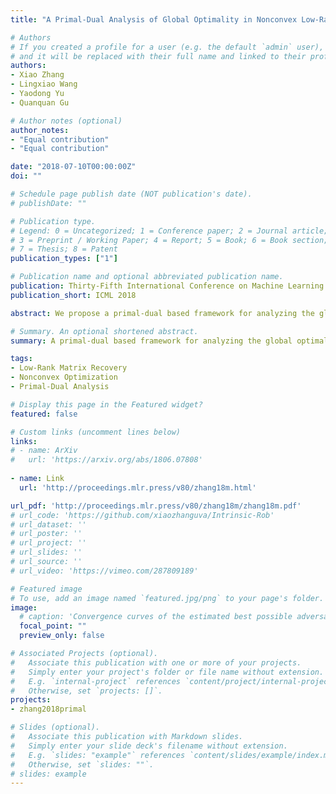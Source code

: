 ```yaml
---
title: "A Primal-Dual Analysis of Global Optimality in Nonconvex Low-Rank Matrix Recovery"

# Authors
# If you created a profile for a user (e.g. the default `admin` user), write the username (folder name) here 
# and it will be replaced with their full name and linked to their profile.
authors:
- Xiao Zhang
- Lingxiao Wang
- Yaodong Yu
- Quanquan Gu

# Author notes (optional)
author_notes:
- "Equal contribution"
- "Equal contribution"

date: "2018-07-10T00:00:00Z"
doi: ""

# Schedule page publish date (NOT publication's date).
# publishDate: ""

# Publication type.
# Legend: 0 = Uncategorized; 1 = Conference paper; 2 = Journal article;
# 3 = Preprint / Working Paper; 4 = Report; 5 = Book; 6 = Book section;
# 7 = Thesis; 8 = Patent
publication_types: ["1"]

# Publication name and optional abbreviated publication name.
publication: Thirty-Fifth International Conference on Machine Learning
publication_short: ICML 2018

abstract: We propose a primal-dual based framework for analyzing the global optimality of nonconvex low-rank matrix recovery. Our analysis are based on the restricted strongly convex and smooth conditions, which can be verified for a broad family of loss functions. In addition, our analytic framework can directly handle the widely-used incoherence constraints through the lens of duality. We illustrate the applicability of the proposed framework to matrix completion and one-bit matrix completion, and prove that all these problems have no spurious local minima. Our results not only improve the sample complexity required for characterizing the global optimality of matrix completion, but also resolve an open problem in Ge et al. (2017) regarding one-bit matrix completion. Numerical experiments show that primal-dual based algorithm can successfully recover the global optimum for various low-rank problems.

# Summary. An optional shortened abstract.
summary: A primal-dual based framework for analyzing the global optimality of nonconvex low-rank matrix recovery.

tags: 
- Low-Rank Matrix Recovery
- Nonconvex Optimization
- Primal-Dual Analysis

# Display this page in the Featured widget?
featured: false

# Custom links (uncomment lines below)
links:
# - name: ArXiv
#   url: 'https://arxiv.org/abs/1806.07808'
  
- name: Link
  url: 'http://proceedings.mlr.press/v80/zhang18m.html'

url_pdf: 'http://proceedings.mlr.press/v80/zhang18m/zhang18m.pdf'
# url_code: 'https://github.com/xiaozhanguva/Intrinsic-Rob'
# url_dataset: ''
# url_poster: ''
# url_project: ''
# url_slides: ''
# url_source: ''
# url_video: 'https://vimeo.com/287809189'

# Featured image
# To use, add an image named `featured.jpg/png` to your page's folder. 
image:
  # caption: 'Convergence curves of the estimated best possible adversarial risk'
  focal_point: ""
  preview_only: false

# Associated Projects (optional).
#   Associate this publication with one or more of your projects.
#   Simply enter your project's folder or file name without extension.
#   E.g. `internal-project` references `content/project/internal-project/index.md`.
#   Otherwise, set `projects: []`.
projects:
- zhang2018primal

# Slides (optional).
#   Associate this publication with Markdown slides.
#   Simply enter your slide deck's filename without extension.
#   E.g. `slides: "example"` references `content/slides/example/index.md`.
#   Otherwise, set `slides: ""`.
# slides: example
---
```


<!-- {{% callout note %}}
Click the *Cite* button above to demo the feature to enable visitors to import publication metadata into their reference management software.
{{% /callout %}}

{{% callout note %}}
Create your slides in Markdown - click the *Slides* button to check out the example.
{{% /callout %}}

Supplementary notes can be added here, including [code, math, and images](https://wowchemy.com/docs/writing-markdown-latex/). -->
